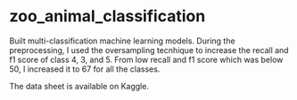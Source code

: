 # zoo_animal_classification

Built multi-classification machine learning models. During the preprocessing, I used the oversampling tecnhique to increase the recall and f1 score of class 4, 3, and 5. From low recall and f1 score which was below 50, I increased it to 67 for all the classes.  

The data sheet is available on Kaggle. 

